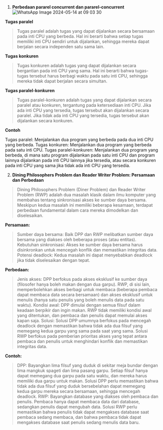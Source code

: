 1. **Perbedaan pararel concurrent dan pararel-concurrent**
![WhatsApp Image 2024-05-14 at 09 03 30](https://github.com/PelangiKartikaChandraKirana/SysOP24-3123521003/assets/160555525/8212e08a-d7dd-4532-86ce-9c168b44ba28)


**Tugas paralel**

>Tugas paralel adalah tugas yang dapat dijalankan secara bersamaan pada inti CPU yang berbeda. Hal ini berarti bahwa setiap tugas memiliki inti CPU sendiri untuk dijalankan, sehingga mereka dapat berjalan secara independen satu sama lain.

**Tugas konkuren**

>Tugas konkuren adalah tugas yang dapat dijalankan secara bergantian pada inti CPU yang sama. Hal ini berarti bahwa tugas-tugas tersebut harus berbagi waktu pada satu inti CPU, sehingga mereka tidak dapat berjalan secara simultan.

**Tugas paralel-konkuren**

>Tugas paralel-konkuren adalah tugas yang dapat dijalankan secara paralel atau konkuren, tergantung pada ketersediaan inti CPU. Jika ada inti CPU yang tersedia, tugas tersebut akan dijalankan secara paralel. Jika tidak ada inti CPU yang tersedia, tugas tersebut akan dijalankan secara konkuren.


**Contoh**

Tugas paralel: Menjalankan dua program yang berbeda pada dua inti CPU yang berbeda.
Tugas konkuren: Menjalankan dua program yang berbeda pada satu inti CPU.
Tugas paralel-konkuren: Menjalankan dua program yang berbeda, di mana satu program dijalankan pada satu inti CPU dan program lainnya dijalankan pada inti CPU lainnya jika tersedia, atau secara konkuren pada inti CPU yang sama jika tidak ada inti CPU yang tersedia.


2. **Dining Philosophers Problem dan Reader Writer Problem: Persamaan dan Perbedaan**
>Dining Philosophers Problem (Diner Problem) dan Reader Writer Problem (RWP) adalah dua masalah klasik dalam ilmu komputer yang membahas tentang sinkronisasi akses ke sumber daya bersama. Meskipun kedua masalah ini memiliki beberapa kesamaan, terdapat perbedaan fundamental dalam cara mereka dimodelkan dan diselesaikan.

**Persamaan:**

>Sumber daya bersama: Baik DPP dan RWP melibatkan sumber daya bersama yang diakses oleh beberapa proses (atau entitas).
>Kebutuhan sinkronisasi: Akses ke sumber daya bersama harus disinkronkan untuk mencegah konflik dan memastikan integritas data.
>Potensi deadlock: Kedua masalah ini dapat menyebabkan deadlock jika tidak diselesaikan dengan tepat.

**Perbedaan:**

>Jenis akses: DPP berfokus pada akses eksklusif ke sumber daya (filosofer hanya boleh makan dengan dua garpu). RWP, di sisi lain, memperbolehkan akses berbagi untuk membaca (beberapa pembaca dapat membaca data secara bersamaan) dan akses eksklusif untuk menulis (hanya satu penulis yang boleh menulis data pada satu waktu).
>Kondisi awal: DPP dimulai dengan semua filsuf dalam keadaan berpikir dan ingin makan. RWP tidak memiliki kondisi awal yang ditentukan, dan pembaca dan penulis dapat memulai akses kapan saja.
>Solusi: Solusi DPP umumnya berfokus pada mencegah deadlock dengan memastikan bahwa tidak ada dua filsuf yang memegang kedua garpu yang sama pada saat yang sama. Solusi RWP berfokus pada pemberian prioritas akses yang tepat antara pembaca dan penulis untuk menghindari konflik dan memastikan integritas data.

**Contoh:**

>DPP: Bayangkan lima filsuf yang duduk di sekitar meja bundar dengan lima mangkuk spageti dan lima pasang garpu. Setiap filsuf hanya dapat memegang dua garpu pada satu waktu, dan mereka harus memiliki dua garpu untuk makan. Solusi DPP perlu memastikan bahwa tidak ada dua filsuf yang duduk bersebelahan dapat memegang kedua garpu mereka secara bersamaan, sehingga mencegah deadlock.
>RWP: Bayangkan database yang diakses oleh pembaca dan penulis. Pembaca hanya dapat membaca data dari database, sedangkan penulis dapat mengubah data. Solusi RWP perlu memastikan bahwa penulis tidak dapat mengakses database saat pembaca sedang membaca, dan bahwa pembaca tidak dapat mengakses database saat penulis sedang menulis data baru.
